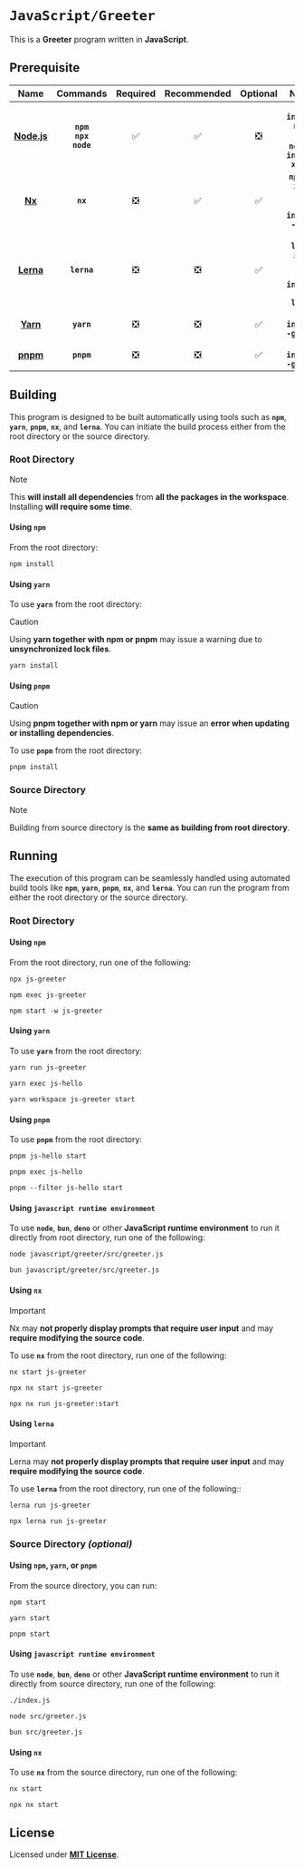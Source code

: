 # `JavaScript/Greeter`

This is a **Greeter** program written in **JavaScript**.

## Prerequisite

<div align="center">

| Name | Commands | Required | Recommended | Optional | Notes |
|:----:|:--------:|:--------:|:-----------:|:--------:|:-----:|
| [**Node.js**](https://nodejs.org/en/download/current) | **`npm`**<br>**`npx`**<br>**`node`** | &#9989; | &#9989; | &#10062; | **`nvm install node`**<br>or<br>**`nodenv install x.y.z`** |
| [**Nx**](https://nx.dev/getting-started/installation) | **`nx`** | &#10062; | &#9989; | &#9989; | **`npx nx init`**<br>or<br>**`npm install -g nx`** |
| [**Lerna**](https://lerna.js.org/docs/getting-started#adding-lerna-to-an-existing-repo) | **`lerna`** | &#10062; | &#10062; | &#9989; | **`npx lerna init`**<br>or<br>**`npm install -g lerna`** |
| [**Yarn**](https://www.graalvm.org/downloads/#) | **`yarn`** | &#10062; | &#10062; | &#9989; | **`npm install -g yarn`** |
| [**pnpm**](https://maven.apache.org/install.html) | **`pnpm`** | &#10062; | &#10062; | &#9989; | **`npm install -g pnpm`** |

</div>

## Building

This program is designed to be built automatically using tools such as
**`npm`**, **`yarn`**, **`pnpm`**, **`nx`**, and **`lerna`**. You can initiate
the build process either from the root directory or the source directory.

### Root Directory

> [!NOTE]
>
> This **will install all dependencies** from **all the packages in the
> workspace**. Installing **will require some time**.

#### Using `npm`

From the root directory:

```
npm install
```

#### Using `yarn`

To use **`yarn`** from the root directory:

> [!CAUTION]
> Using **yarn together with npm or pnpm** may issue a warning due to
> **unsynchronized lock files**.

```
yarn install
```

#### Using `pnpm`

> [!CAUTION]
> Using **pnpm together with npm or yarn** may issue an **error when updating or
> installing dependencies**.

To use **`pnpm`** from the root directory:

```
pnpm install
```

### Source Directory

> [!NOTE]
> Building from source directory is the **same as building from root
> directory**.

## Running

The execution of this program can be seamlessly handled using automated build
tools like **`npm`**, **`yarn`**, **`pnpm`**, **`nx`**, and **`lerna`**. You can
run the program from either the root directory or the source directory.

### Root Directory

#### Using `npm`

From the root directory, run one of the following:

```
npx js-greeter
```
```
npm exec js-greeter
```
```
npm start -w js-greeter
```

#### Using `yarn`

To use **`yarn`** from the root directory:

```
yarn run js-greeter
```
```
yarn exec js-hello
```
```
yarn workspace js-greeter start
```

#### Using `pnpm`

To use **`pnpm`** from the root directory:

```
pnpm js-hello start
```
```
pnpm exec js-hello
```
```
pnpm --filter js-hello start
```

#### Using `javascript runtime environment`

To use **`node`**, **`bun`**, **`deno`** or other **JavaScript runtime
environment** to run it directly from root directory, run one of the following:

```
node javascript/greeter/src/greeter.js
```
```
bun javascript/greeter/src/greeter.js
```

#### Using `nx`

> [!IMPORTANT]
> Nx may **not properly display prompts that require user input** and may
> **require modifying the source code**.

To use **`nx`** from the root directory, run one of the following:

```
nx start js-greeter
```
```
npx nx start js-greeter
```
```
npx nx run js-greeter:start
```

#### Using `lerna`

> [!IMPORTANT]
> Lerna may **not properly display prompts that require user input** and may
> **require modifying the source code**.

To use **`lerna`** from the root directory, run one of the following::

```
lerna run js-greeter
```
```
npx lerna run js-greeter
```

### Source Directory _(optional)_

#### Using `npm`, `yarn`, or `pnpm`

From the source directory, you can run:

```
npm start
```
```
yarn start
```
```
pnpm start
```

#### Using `javascript runtime environment`

To use **`node`**, **`bun`**, **`deno`** or other **JavaScript runtime
environment** to run it directly from source directory, run one of the
following:

```
./index.js
```
```
node src/greeter.js
```
```
bun src/greeter.js
```

#### Using `nx`

To use **`nx`** from the source directory, run one of the following:

```
nx start
```
```
npx nx start
```

## License

Licensed under [**MIT License**](LICENSE).

